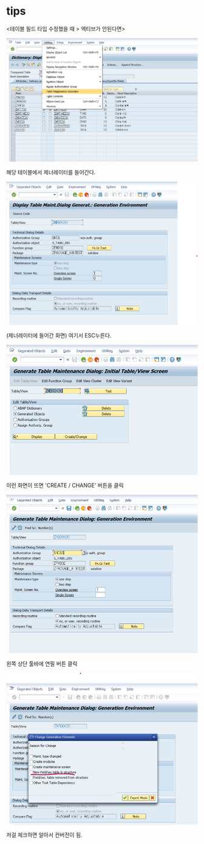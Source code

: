 # tips

&lt;테이블 필드 타입 수정했을 때 &gt; 엑티브가 안된다면&gt;

![](../.gitbook/assets/image%20%28208%29.png)

해당 테이블에서 제너레이터를 들어간다. 

![](../.gitbook/assets/image%20%28205%29.png)

\(제너레이터에 들어간 화면\) 여기서 ESC누른다.



![](../.gitbook/assets/image%20%28206%29.png)

이런 화면이 뜨면 'CREATE / CHANGE' 버튼을 클릭 

![](../.gitbook/assets/image%20%28209%29.png)

왼쪽 상단 툴바에 연필 버튼 클릭

![](../.gitbook/assets/image%20%28207%29.png)

저걸 체크하면 알아서 컨버전이 됨.











